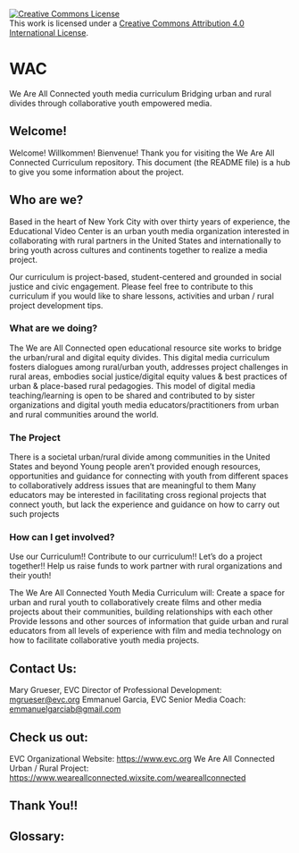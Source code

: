 <a rel="license" href="http://creativecommons.org/licenses/by/4.0/"><img alt="Creative Commons License" style="border-width:0" src="https://i.creativecommons.org/l/by/4.0/88x31.png" /></a><br />This work is licensed under a <a rel="license" href="http://creativecommons.org/licenses/by/4.0/">Creative Commons Attribution 4.0 International License</a>.

# WAC
We Are All Connected youth media curriculum 
Bridging urban and rural divides through collaborative youth empowered media.   
## Welcome!
Welcome! Willkommen! Bienvenue!
Thank you for visiting the We Are All Connected Curriculum repository.
This document (the README file) is a hub to give you some information about the project. 
## Who are we?
Based in the heart of New York City with over thirty years of experience, the Educational Video Center is an urban youth media organization interested in collaborating with rural partners in the United States and internationally to bring youth across cultures and continents together to realize a media project.

Our curriculum is project-based, student-centered and grounded in social justice and civic engagement.  Please feel free to contribute to this curriculum if you would like to share lessons, activities and urban / rural project development tips.
 
### What are we doing?
The We are All Connected open educational resource site works to bridge the urban/rural and digital equity divides. This digital media curriculum fosters dialogues among rural/urban youth, addresses project challenges in rural areas, embodies social justice/digital equity values & best practices of urban & place-based rural pedagogies. This model of digital media teaching/learning is open to be shared and contributed to by sister organizations and digital youth media educators/practitioners from urban and rural communities around the world.
 
### The Project
There is a societal urban/rural divide among communities in the United States and beyond
Young people aren’t provided enough resources, opportunities and guidance for connecting with youth from different spaces to collaboratively address issues that are meaningful to them 
Many educators may be interested in facilitating cross regional projects that connect youth, but lack the experience and guidance on how to carry out such projects  

### How can I get involved?
Use our Curriculum!!
Contribute to our curriculum!!
Let’s do a project together!!
Help us raise funds to work partner with rural organizations and their youth!
 
The We Are All Connected Youth Media Curriculum will:
Create a space for urban and rural youth to collaboratively create films and other media projects about their communities, building relationships with each other 
Provide lessons and other sources of information that guide urban and rural educators from all levels of experience with film and media technology on how to facilitate collaborative youth media projects.     
## Contact Us:
Mary Grueser, EVC Director of Professional Development:  mgrueser@evc.org
Emmanuel Garcia, EVC Senior Media Coach: emmanuelgarciab@gmail.com

## Check us out:
EVC Organizational Website:  https://www.evc.org
We Are All Connected Urban / Rural Project:  https://www.weareallconnected.wixsite.com/weareallconnected

## Thank You!!

## Glossary:
